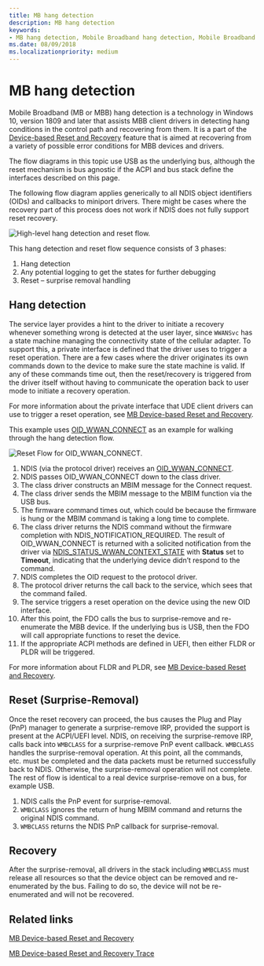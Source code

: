 ```yaml
---
title: MB hang detection
description: MB hang detection
keywords:
- MB hang detection, Mobile Broadband hang detection, Mobile Broadband miniport driver hang detection
ms.date: 08/09/2018
ms.localizationpriority: medium
---
```


# MB hang detection

Mobile Broadband (MB or MBB) hang detection is a technology in Windows 10, version 1809 and later that assists MBB client drivers in detecting hang conditions in the control path and recovering from them. It is a part of the [Device-based Reset and Recovery](mb-device-based-reset-and-recovery.md) feature that is aimed at recovering from a variety of possible error conditions for MBB devices and drivers. 

The flow diagrams in this topic use USB as the underlying bus, although the reset mechanism is bus agnostic if the ACPI and bus stack define the interfaces described on this page. 

The following flow diagram applies generically to all NDIS object identifiers (OIDs) and callbacks to miniport drivers. There might be cases where the recovery part of this process does not work if NDIS does not fully support reset recovery.

![High-level hang detection and reset flow.](images/mb-self-healing-hang-detection-highlevel.png "High-level hang detection and reset flow.")

This hang detection and reset flow sequence consists of 3 phases:

1. Hang detection 
2. Any potential logging to get the states for further debugging
3. Reset – surprise removal handling

## Hang detection

The service layer provides a hint to the driver to initiate a recovery whenever something wrong is detected at the user layer, since `WWANSvc` has a state machine managing the connectivity state of the cellular adapter. To support this, a private interface is defined that the driver uses to trigger a reset operation. There are a few cases where the driver originates its own commands down to the device to make sure the state machine is valid. If any of these commands time out, then the reset/recovery is triggered from the driver itself without having to communicate the operation back to user mode to initiate a recovery operation. 

For more information about the private interface that UDE client drivers can use to trigger a reset operation, see [MB Device-based Reset and Recovery](mb-device-based-reset-and-recovery.md#reset-recovery-for-ude-devices).

This example uses [OID_WWAN_CONNECT](oid-wwan-connect.md) as an example for walking through the hang detection flow. 

![Reset Flow for OID_WWAN_CONNECT.](images/mb-self-healing-hang-detection-wwanconnect-flow.png "Reset Flow for OID_WWAN_CONNECT.")

1. NDIS (via the protocol driver) receives an [OID_WWAN_CONNECT](oid-wwan-connect.md).
2. NDIS passes OID_WWAN_CONNECT down to the class driver.
3. The class driver constructs an MBIM message for the Connect request.
4. The class driver sends the MBIM message to the MBIM function via the USB bus. 
5. The firmware command times out, which could be because the firmware is hung or the MBIM command is taking a long time to complete.
6. The class driver returns the NDIS command without the firmware completion with NDIS_NOTIFICATION_REQUIRED. The result of OID_WWAN_CONNECT is returned with a solicited notification from the driver via [NDIS_STATUS_WWAN_CONTEXT_STATE](ndis-status-wwan-context-state.md) with **Status** set to **Timeout**, indicating that the underlying device didn’t respond to the command. 
7. NDIS completes the OID request to the protocol driver.
8. The protocol driver returns the call back to the service, which sees that the command failed.
9. The service triggers a reset operation on the device using the new OID interface. 
10. After this point, the FDO calls the bus to surprise-remove and re-enumerate the MBB device. If the underlying bus is USB, then the FDO will call appropriate functions to reset the device. 
11. If the appropriate ACPI methods are defined in UEFI, then either FLDR or PLDR will be triggered.

For more information about FLDR and PLDR, see [MB Device-based Reset and Recovery](mb-device-based-reset-and-recovery.md#device-based-resets).

## Reset (Surprise-Removal)

Once the reset recovery can proceed, the bus causes the Plug and Play (PnP) manager to generate a surprise-remove IRP, provided the support is present at the ACPI/UEFI level. NDIS, on receiving the surprise-remove IRP, calls back into `WMBCLASS` for a surprise-remove PnP event callback. `WMBCLASS` handles the surprise-removal operation. At this point, all the commands, etc. must be completed and the data packets must be returned successfully back to NDIS. Otherwise, the surprise-removal operation will not complete. The rest of flow is identical to a real device surprise-remove on a bus, for example USB. 

1. NDIS calls the PnP event for surprise-removal.
2. `WMBCLASS` ignores the return of hung MBIM command and returns the original NDIS command. 
3. `WMBCLASS` returns the NDIS PnP callback for surprise-removal.

## Recovery

After the surprise-removal, all drivers in the stack including `WMBCLASS` must release all resources so that the device object can be removed and re-enumerated by the bus. Failing to do so, the device will not be re-enumerated and will not be recovered.

## Related links

[MB Device-based Reset and Recovery](mb-device-based-reset-and-recovery.md)

[MB Device-based Reset and Recovery Trace](mb-device-based-reset-and-recovery-trace.md)
